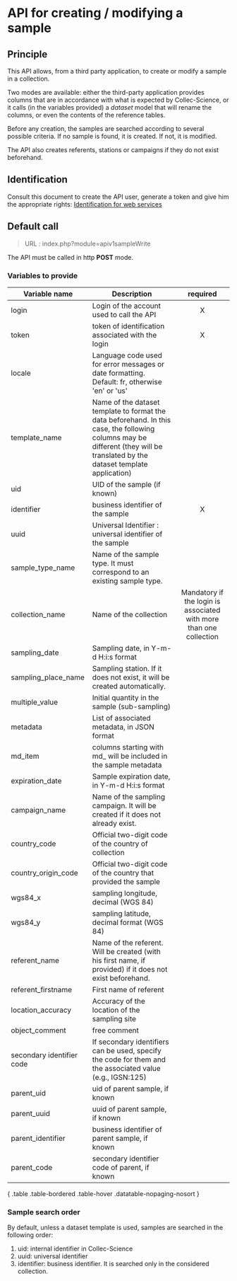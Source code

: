 # API for creating / modifying a sample

## Principle

This API allows, from a third party application, to create or modify a sample in a collection.

Two modes are available: either the third-party application provides columns that are in accordance with what is expected by Collec-Science, or it calls (in the variables provided) a *dataset* model that will rename the columns, or even the contents of the reference tables.

Before any creation, the samples are searched according to several possible criteria. If no sample is found, it is created. If not, it is modified.

The API also creates referents, stations or campaigns if they do not exist beforehand.

## Identification

Consult this document to create the API user, generate a token and give him the appropriate rights: [Identification for web services](index.php?module=swidentification_en)

## Default call

> URL : index.php?module=apiv1sampleWrite

The API must be called in http **POST** mode.

### Variables to provide


| Variable name             | Description                                                                                                                                                                    |                              required                              |
| --------------------------- | -------------------------------------------------------------------------------------------------------------------------------------------------------------------------------- | :------------------------------------------------------------------: |
| login                     | Login of the account used to call the API                                                                                                                                      |                                 X                                 |
| token                     | token of identification associated with the login                                                                                                                              |                                 X                                 |
| locale                    | Language code used for error messages or date formatting. Default: fr, otherwise 'en' or 'us'                                                                                  |                                                                   |
| template_name             | Name of the dataset template to format the data beforehand. In this case, the following columns may be different (they will be translated by the dataset template application) |                                                                   |
| uid                       | UID of the sample (if known)                                                                                                                                                   |                                                                   |
| identifier                | business identifier of the sample                                                                                                                                              |                                 X                                 |
| uuid                      | Universal Identifier : universal identifier of the sample                                                                                                                      |                                                                   |
| sample_type_name          | Name of the sample type. It must correspond to an existing sample type.                                                                                                        |                                                                   |
| collection_name           | Name of the collection                                                                                                                                                         | Mandatory if the login is associated with more than one collection |
| sampling_date             | Sampling date, in Y-m-d H:i:s format                                                                                                                                           |                                                                   |
| sampling_place_name       | Sampling station. If it does not exist, it will be created automatically.                                                                                                      |                                                                   |
| multiple_value            | Initial quantity in the sample (sub-sampling)                                                                                                                                  |                                                                   |
| metadata                  | List of associated metadata, in JSON format                                                                                                                                    |                                                                   |
| md_item                   | columns starting with md_ will be included in the sample metadata                                                                                                              |                                                                   |
| expiration_date           | Sample expiration date, in Y-m-d H:i:s format                                                                                                                                  |                                                                   |
| campaign_name             | Name of the sampling campaign. It will be created if it does not already exist.                                                                                                |                                                                   |
| country_code              | Official two-digit code of the country of collection                                                                                                                           |                                                                   |
| country_origin_code       | Official two-digit code of the country that provided the sample                                                                                                                |                                                                   |
| wgs84_x                   | sampling longitude, decimal (WGS 84)                                                                                                                                           |                                                                   |
| wgs84_y                   | sampling latitude, decimal format (WGS 84)                                                                                                                                     |                                                                   |
| referent_name             | Name of the referent. Will be created (with his first name, if provided) if it does not exist beforehand.                                                                      |                                                                   |
| referent_firstname        | First name of referent                                                                                                                                                         |                                                                   |
| location_accuracy         | Accuracy of the location of the sampling site                                                                                                                                  |                                                                   |
| object_comment            | free comment                                                                                                                                                                   |                                                                   |
| secondary identifier code | If secondary identifiers can be used, specify the code for them and the associated value (e.g., IGSN:125)                                                                      |                                                                   |
| parent_uid                | uid of parent sample, if known                                                                                                                                                 |                                                                   |
| parent_uuid               | uuid of parent sample, if known                                                                                                                                                |                                                                   |
| parent_identifier         | business identifier of parent sample, if known                                                                                                                                 |                                                                   |
| parent_code               | secondary identifier code of parent, if known                                                                                                                                  |                                                                   |

{ .table .table-bordered .table-hover .datatable-nopaging-nosort }

### Sample search order

By default, unless a dataset template is used, samples are searched in the following order:

1. uid: internal identifier in Collec-Science
2. uuid: universal identifier
3. identifier: business identifier. It is searched only in the considered collection.
